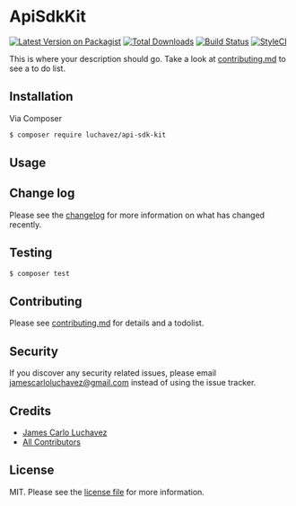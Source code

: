 # ApiSdkKit

[![Latest Version on Packagist][ico-version]][link-packagist]
[![Total Downloads][ico-downloads]][link-downloads]
[![Build Status][ico-travis]][link-travis]
[![StyleCI][ico-styleci]][link-styleci]

This is where your description should go. Take a look at [contributing.md](contributing.md) to see a to do list.

## Installation

Via Composer

``` bash
$ composer require luchavez/api-sdk-kit
```

## Usage

## Change log

Please see the [changelog](changelog.md) for more information on what has changed recently.

## Testing

``` bash
$ composer test
```

## Contributing

Please see [contributing.md](contributing.md) for details and a todolist.

## Security

If you discover any security related issues, please email jamescarloluchavez@gmail.com instead of using the issue tracker.

## Credits

- [James Carlo Luchavez][link-author]
- [All Contributors][link-contributors]

## License

MIT. Please see the [license file](license.md) for more information.

[ico-version]: https://img.shields.io/packagist/v/luchavez/api-sdk-kit.svg?style=flat-square
[ico-downloads]: https://img.shields.io/packagist/dt/luchavez/api-sdk-kit.svg?style=flat-square
[ico-travis]: https://img.shields.io/travis/luchavez/api-sdk-kit/master.svg?style=flat-square
[ico-styleci]: https://styleci.io/repos/12345678/shield

[link-packagist]: https://packagist.org/packages/luchavez/api-sdk-kit
[link-downloads]: https://packagist.org/packages/luchavez/api-sdk-kit
[link-travis]: https://travis-ci.org/luchavez/api-sdk-kit
[link-styleci]: https://styleci.io/repos/12345678
[link-author]: https://github.com/luchmewep
[link-contributors]: ../../contributors

